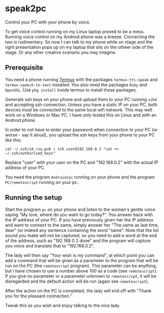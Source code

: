# speak2pc

Control your PC with your phone by voice.

To get voice control running on my Linux laptop proved to be a mess. Running
voice control on my Android phone was a breeze. Connecting the two is
rudimentary. So now I can talk to my phone while on stage and the right
presentation pops up on my laptop that sits on the otheer side of the stage.
Or any other creative scenario you may imagine.

## Prerequisite

You need a phone running [Termux]() with the packages `termux-tts-speak` and
`termux-speech-to-text` installed. You also need the packages `Ruby` and
`OpenSSL`. Use `pkg install` inside termux to install these packages.

Generate ssh keys on your phone and upload them to your PC running `sshd`
and accepting ssh connection. Unless you have a static IP on your PC, both
devices must be connected to the same local wifi network. This may well work
on a Windows or Mac PC. I have only tested this on Linux and with an Android
phone.

In order to not have to enter your password when connection to your PC (or
worse - say it aloud), you upload the ssh keys from your phone to your PC like
this:

```
cat ~/.ssh/id_rsa.pub | ssh user@192.168.0.2 "cat >> ~/.ssh/authorized_keys"
```
Replace "user" with your user on the PC and "192.168.0.2" with the actual IP
address of your PC.

You need the program `Android/pc` running on your phone and the program
`PC/remotescript` running on your pc.

## Running the setup

Start the program `pc` on your phone and listen to the woman's gentle voice
saying "My love, where do you want to go today?". You answer back with the IP
address of your PC. If you have previously given her the IP address and want
to connect to the same, simply answer her "The same as last time, dear" (or
indeed any sentence containing the word "same". Note that the list sound you
make will not be captured, so you need to add a word at the end of the
address, such as "192 168 0 2 done" and the program will capture you voice and
translate that to "192.168.0.2".

The lady will then say "Your wish is my command", at which point you can add a
command that will be given as a parameter to the program that will be run on
the PC (the `remotescript` program). This parameter can be anything, but I
have chosen to use a number above 100 as a code (see `remotescript`). If you
give no parameter or a parameter unknown to `remotescript`, it will be
disregarded and the default action will be run (again see `remotescript`).

After the action on the PC is completed, the lady will end off with "Thank you
for the pleasant connection."

Tweak this as you wish and enjoy talking to the nice lady.
